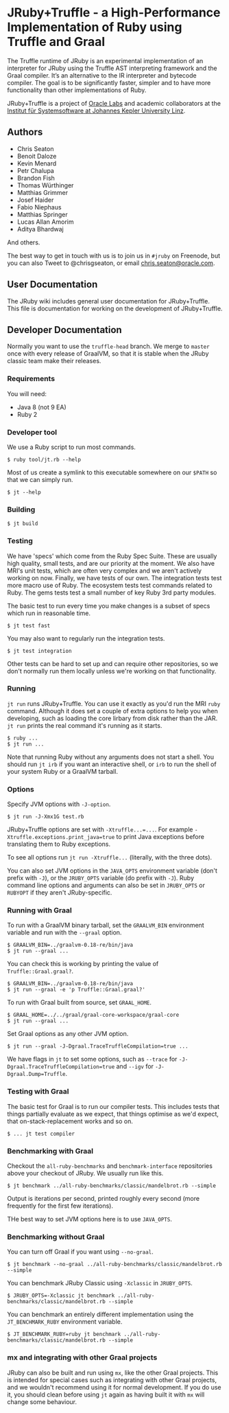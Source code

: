 # JRuby+Truffle - a High-Performance Implementation of Ruby using Truffle and Graal

The Truffle runtime of JRuby is an experimental implementation of an interpreter
for JRuby using the Truffle AST interpreting framework and the Graal compiler.
It’s an alternative to the IR interpreter and bytecode compiler. The goal is to
be significantly faster, simpler and to have more functionality than other
implementations of Ruby.

JRuby+Truffle is a project of [Oracle Labs](https://labs.oracle.com) and
academic collaborators at the [Institut für Systemsoftware at Johannes Kepler
University Linz](http://ssw.jku.at).

## Authors

* Chris Seaton
* Benoit Daloze
* Kevin Menard
* Petr Chalupa
* Brandon Fish
* Thomas Würthinger
* Matthias Grimmer
* Josef Haider
* Fabio Niephaus
* Matthias Springer
* Lucas Allan Amorim
* Aditya Bhardwaj

And others.

The best way to get in touch with us is to join us in `#jruby` on Freenode, but 
you can also Tweet to @chrisgseaton, or email chris.seaton@oracle.com.

## User Documentation

The JRuby wiki includes general user documentation for JRuby+Truffle. This
file is documentation for working on the development of JRuby+Truffle.

## Developer Documentation

Normally you want to use the `truffle-head` branch. We merge to `master` once
with every release of GraalVM, so that it is stable when the JRuby classic
team make their releases.

### Requirements

You will need:

* Java 8 (not 9 EA)
* Ruby 2

### Developer tool

We use a Ruby script to run most commands.

```
$ ruby tool/jt.rb --help
```

Most of us create a symlink to this executable somewhere on our `$PATH` so
that we can simply run.

```
$ jt --help
```

### Building

```
$ jt build
```

### Testing

We have 'specs' which come from the Ruby Spec Suite. These are usually high
quality, small tests, and are our priority at the moment. We also have MRI's
unit tests, which are often very complex and we aren't actively working on now.
Finally, we have tests of our own. The integration tests test more macro use of
Ruby. The ecosystem tests test commands related to Ruby. The gems tests test a
small number of key Ruby 3rd party modules.

The basic test to run every time you make changes is a subset of specs which
run in reasonable time.

```
$ jt test fast
```

You may also want to regularly run the integration tests.

```
$ jt test integration
```

Other tests can be hard to set up and can require other repositories, so we
don't normally run them locally unless we're working on that functionality.

### Running

`jt run` runs JRuby+Truffle. You can use it exactly as you'd run the MRI `ruby`
command. Although it does set a couple of extra options to help you when
developing, such as loading the core lirbary from disk rather than the JAR. `jt
run` prints the real command it's running as it starts.

```
$ ruby ...
$ jt run ...
```

Note that running Ruby without any arguments does not start a shell. You should
run `jt irb` if you want an interactive shell, or `irb` to run the shell of your
system Ruby or a GraalVM tarball.

### Options

Specify JVM options with `-J-option`.

```
$ jt run -J-Xmx1G test.rb
```

JRuby+Truffle options are set with `-Xtruffle...=...`. For example
`-Xtruffle.exceptions.print_java=true` to print Java exceptions before
translating them to Ruby exceptions.

To see all options run `jt run -Xtruffle...` (literally, with the three dots).

You can also set JVM options in the `JAVA_OPTS` environment variable (don't
prefix with `-J`), or the `JRUBY_OPTS` variable (do prefix with `-J`). Ruby
command line options and arguments can also be set in `JRUBY_OPTS` or `RUBYOPT`
if they aren't JRuby-specific.

### Running with Graal

To run with a GraalVM binary tarball, set the `GRAALVM_BIN` environment variable
and run with the `--graal` option.

```
$ GRAALVM_BIN=../graalvm-0.18-re/bin/java
$ jt run --graal ...
```

You can check this is working by printing the value of `Truffle::Graal.graal?`.

```
$ GRAALVM_BIN=../graalvm-0.18-re/bin/java
$ jt run --graal -e 'p Truffle::Graal.graal?'
```

To run with Graal built from source, set `GRAAL_HOME`.

```
$ GRAAL_HOME=../../graal/graal-core-workspace/graal-core
$ jt run --graal ...
```

Set Graal options as any other JVM option.

```
$ jt run --graal -J-Dgraal.TraceTruffleCompilation=true ...
```

We have flags in `jt` to set some options, such as `--trace` for
`-J-Dgraal.TraceTruffleCompilation=true` and `--igv` for
`-J-Dgraal.Dump=Truffle`.

### Testing with Graal

The basic test for Graal is to run our compiler tests. This includes tests that
things partially evaluate as we expect, that things optimise as we'd expect,
that on-stack-replacement works and so on.

```
$ ... jt test compiler
```

### Benchmarking with Graal

Checkout the `all-ruby-benchmarks` and `benchmark-interface` repositories above
your checkout of JRuby. We usually run like this.

```
$ jt benchmark ../all-ruby-benchmarks/classic/mandelbrot.rb --simple
```

Output is iterations per second, printed roughly every second (more frequently
for the first few iterations).

THe best way to set JVM options here is to use `JAVA_OPTS`.

### Benchmarking without Graal

You can turn off Graal if you want using `--no-graal`.

```
$ jt benchmark --no-graal ../all-ruby-benchmarks/classic/mandelbrot.rb --simple
```

You can benchmark JRuby Classic using `-Xclassic` in `JRUBY_OPTS`.

```
$ JRUBY_OPTS=-Xclassic jt benchmark ../all-ruby-benchmarks/classic/mandelbrot.rb --simple
```

You can benchmark an entirely different implementation using the
`JT_BENCHMARK_RUBY` environment variable.

```
$ JT_BENCHMARK_RUBY=ruby jt benchmark ../all-ruby-benchmarks/classic/mandelbrot.rb --simple
```

### mx and integrating with other Graal projects

JRuby can also be built and run using `mx`, like the other Graal projects. This
is intended for special cases such as integrating with other Graal projects, and
we wouldn't recommend using it for normal development. If you do use it, you
should clean before using `jt` again as having built it with `mx` will change
some behaviour.
